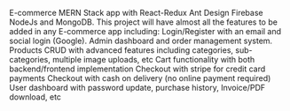 E-commerce MERN Stack app with React-Redux Ant Design Firebase NodeJs and MongoDB. This project will have almost all the features to be added in any E-commerce app including:
Login/Register with an email and social login (Google).
Admin dashboard and order management system.
Products CRUD with advanced features including categories, sub-categories, multiple image uploads, etc
Cart functionality with both backend/frontend implementation
Checkout with stripe for credit card payments
Checkout with cash on delivery (no online payment required)
User dashboard with password update, purchase history, Invoice/PDF download, etc
